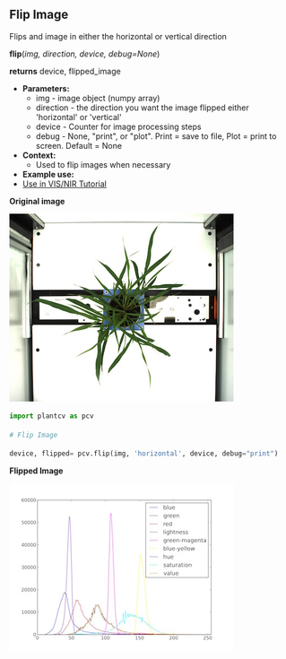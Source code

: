 ## Flip Image

Flips and image in either the horizontal or vertical direction

**flip**(*img, direction, device, debug=None*)

**returns** device, flipped_image

- **Parameters:**
    - img - image object (numpy array)
    - direction - the direction you want the image flipped either 'horizontal' or 'vertical'
    - device - Counter for image processing steps
    - debug - None, "print", or "plot". Print = save to file, Plot = print to screen. Default = None
- **Context:**
    - Used to flip images when necessary
- **Example use:**
 - [Use in VIS/NIR Tutorial]()

**Original image**

![Screenshot](img/documentation_images/analyze_color/original_image.jpg)

```python
import plantcv as pcv

# Flip Image

device, flipped= pcv.flip(img, 'horizontal', device, debug="print")

```

**Flipped Image**

![Screenshot](img/documentation_images/analyze_color/color_histogram.jpg)
